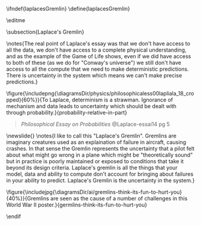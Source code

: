 \ifndef{laplacesGremlin}
\define{laplacesGremlin}

\editme


\subsection{Laplace's Gremlin}

\notes{The real point of Laplace's essay was that we don't have access to all the data, we don't have access to a complete physical understanding, and as the example of the Game of Life shows, even if we did have access to both of these (as we do for "Conway's universe") we still don't have access to all the compute that we need to make deterministic predictions. There is uncertainty in the system which means we can't make precise predictions.}

\figure{\includepng{\diagramsDir/physics/philosophicaless00lapliala_18_cropped}{60%}}{To Laplace, determinism is a strawman. Ignorance of mechanism and data leads to uncertainty which should be dealt with through probability.}{probability-relative-in-part}
>
> *Philosophical Essay on Probabilities* @Laplace-essai14 pg 5


\newslide{}
\notes{I like to call this "Laplace's Gremlin". Gremlins are imaginary creatures used as an explaination of failure in aircraft, causing crashes. In that sense the Gremlin represents the uncertainty that a pilot felt about what might go wrong in a plane which might be "theoretically sound" but in practice is poorly maintained or exposed to conditions that take it beyond its design criteria. Laplace's gremlin is all the things that your model, data and ability to compute don't account for bringing about failures in your ability to predict. Laplace's Gremlin is the uncertainty in the system.}

\figure{\includejpg{\diagramsDir/ai/gremlins-think-its-fun-to-hurt-you}{40%}}{Gremlins are seen as the cause of a number of challenges in this World War II poster.}{germlins-think-its-fun-to-hurt-you}

\endif
